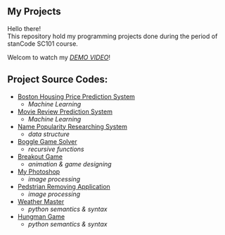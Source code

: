 ## My Projects
Hello there!\
This repository hold my programming projects done during the period of stanCode SC101 course.

Welcom to watch my [*DEMO VIDEO*](https://drive.google.com/drive/folders/1vDOEzM_uYWrYJ_kqR2bKheLt92RYVWtD?usp=sharing)!

## Project Source Codes:

* [Boston Housing Price Prediction System](https://github.com/curqder/MyProjects/tree/main/PythonProject/housing_price_in_Boston)
  * *Machine Learning*
* [Movie Review Prediction System](https://github.com/curqder/MyProjects/tree/main/PythonProject/movie_review_prediction_system)
  * *Machine Learning*
* [Name Popularity Researching System](https://github.com/curqder/MyProjects/blob/main/PythonProject/name_popularity_searching_system/babygraphics.py)
  * *data structure*
* [Boggle Game Solver](https://github.com/curqder/MyProjects/blob/main/PythonProject/boggle_game_solver/boggle.py)
  * *recursive functions*
* [Breakout Game](https://github.com/curqder/MyProjects/blob/main/PythonProject/break_out_game/breakout_extention.py)
  * *animation & game designing*
* [My Photoshop](https://github.com/curqder/MyProjects/blob/main/PythonProject/my_photoshop/best_photoshop_award.py)
  * *image processing*
* [Pedstrian Removing Application](https://github.com/curqder/MyProjects/blob/main/PythonProject/pedestrian_removing_application/stanCodoshop.py)
  * *image processing*
* [Weather Master](https://github.com/curqder/MyProjects/blob/main/PythonProject/weather_master/weather_master.py)
  * *python semantics & syntax*
* [Hungman Game](https://github.com/curqder/MyProjects/blob/main/PythonProject/hangman_game/hangman.py)
  * *python semantics & syntax*
